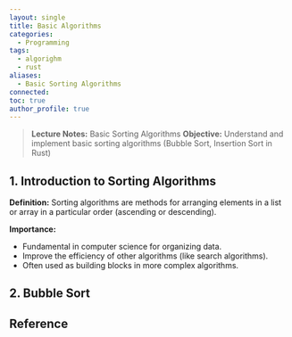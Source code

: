 ```yaml
---
layout: single
title: Basic Algorithms
categories:
  - Programming
tags:
  - algorighm
  - rust
aliases:
  - Basic Sorting Algorithms
connected: 
toc: true
author_profile: true
---
```

>**Lecture Notes:** Basic Sorting Algorithms
>**Objective:** Understand and implement basic sorting algorithms (Bubble Sort, Insertion Sort in Rust)

## 1. Introduction to Sorting Algorithms
**Definition:** Sorting algorithms are methods for arranging elements in a list or array in a particular order (ascending or descending).

**Importance:**
- Fundamental in computer science for organizing data.
- Improve the efficiency of other algorithms (like search algorithms).
- Often used as building blocks in more complex algorithms.

## 2. Bubble Sort









## Reference

